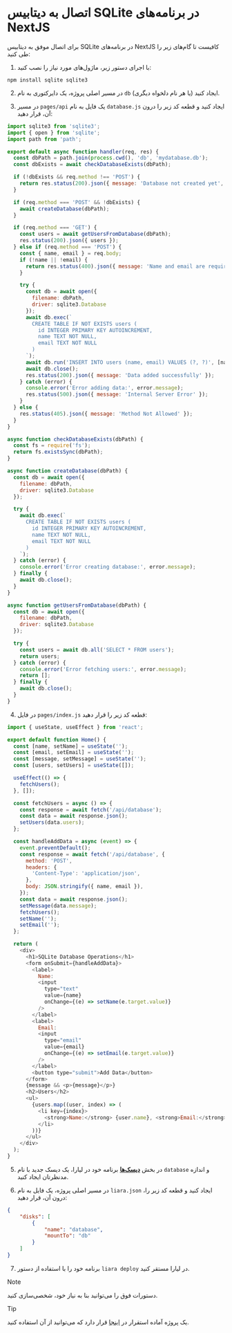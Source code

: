 # اتصال به دیتابیس SQLite در برنامه‌های NextJS


برای اتصال موفق به دیتابیس SQLite در برنامه‌های NextJS کافیست تا گام‌های زیر را طی کنید:

1) با اجرای دستور زیر، ماژول‌های مورد نیاز را نصب کنید:

```
npm install sqlite sqlite3
```

2) در مسیر اصلی پروژه، یک دایرکتوری به نام `db` (یا هر نام دلخواه دیگری) ایجاد کنید.

3) در مسیر `pages/api` یک فایل به نام `database.js` ایجاد کنید و قطعه کد زیر را درون آن، قرار دهید:

```js
import sqlite3 from 'sqlite3';
import { open } from 'sqlite';
import path from 'path';

export default async function handler(req, res) {
  const dbPath = path.join(process.cwd(), 'db', 'mydatabase.db');
  const dbExists = await checkDatabaseExists(dbPath);

  if (!dbExists && req.method !== 'POST') {
    return res.status(200).json({ message: 'Database not created yet', users: [] });
  }

  if (req.method === 'POST' && !dbExists) {
    await createDatabase(dbPath);
  }

  if (req.method === 'GET') {
    const users = await getUsersFromDatabase(dbPath);
    res.status(200).json({ users });
  } else if (req.method === 'POST') {
    const { name, email } = req.body;
    if (!name || !email) {
      return res.status(400).json({ message: 'Name and email are required' });
    }

    try {
      const db = await open({
        filename: dbPath,
        driver: sqlite3.Database
      });
      await db.exec(`
        CREATE TABLE IF NOT EXISTS users (
          id INTEGER PRIMARY KEY AUTOINCREMENT,
          name TEXT NOT NULL,
          email TEXT NOT NULL
        )
      `);
      await db.run('INSERT INTO users (name, email) VALUES (?, ?)', [name, email]);
      await db.close();
      res.status(200).json({ message: 'Data added successfully' });
    } catch (error) {
      console.error('Error adding data:', error.message);
      res.status(500).json({ message: 'Internal Server Error' });
    }
  } else {
    res.status(405).json({ message: 'Method Not Allowed' });
  }
}

async function checkDatabaseExists(dbPath) {
  const fs = require('fs');
  return fs.existsSync(dbPath);
}

async function createDatabase(dbPath) {
  const db = await open({
    filename: dbPath,
    driver: sqlite3.Database
  });

  try {
    await db.exec(`
      CREATE TABLE IF NOT EXISTS users (
        id INTEGER PRIMARY KEY AUTOINCREMENT,
        name TEXT NOT NULL,
        email TEXT NOT NULL
      )
    `);
  } catch (error) {
    console.error('Error creating database:', error.message);
  } finally {
    await db.close();
  }
}

async function getUsersFromDatabase(dbPath) {
  const db = await open({
    filename: dbPath,
    driver: sqlite3.Database
  });

  try {
    const users = await db.all('SELECT * FROM users');
    return users;
  } catch (error) {
    console.error('Error fetching users:', error.message);
    return [];
  } finally {
    await db.close();
  }
}
```

4) در فایل `pages/index.js` قطعه کد زیر را قرار دهید:

```js
import { useState, useEffect } from 'react';

export default function Home() {
  const [name, setName] = useState('');
  const [email, setEmail] = useState('');
  const [message, setMessage] = useState('');
  const [users, setUsers] = useState([]);

  useEffect(() => {
    fetchUsers();
  }, []);

  const fetchUsers = async () => {
    const response = await fetch('/api/database');
    const data = await response.json();
    setUsers(data.users);
  };

  const handleAddData = async (event) => {
    event.preventDefault();
    const response = await fetch('/api/database', {
      method: 'POST',
      headers: {
        'Content-Type': 'application/json',
      },
      body: JSON.stringify({ name, email }),
    });
    const data = await response.json();
    setMessage(data.message);
    fetchUsers();
    setName('');
    setEmail('');
  };

  return (
    <div>
      <h1>SQLite Database Operations</h1>
      <form onSubmit={handleAddData}>
        <label>
          Name:
          <input
            type="text"
            value={name}
            onChange={(e) => setName(e.target.value)}
          />
        </label>
        <label>
          Email:
          <input
            type="email"
            value={email}
            onChange={(e) => setEmail(e.target.value)}
          />
        </label>
        <button type="submit">Add Data</button>
      </form>
      {message && <p>{message}</p>}
      <h2>Users</h2>
      <ul>
        {users.map((user, index) => (
          <li key={index}>
            <strong>Name:</strong> {user.name}, <strong>Email:</strong> {user.email}
          </li>
        ))}
      </ul>
    </div>
  );
}
```


5) در بخش [**دیسک‌ها**](../../../../disks/about.md) برنامه خود در لیارا، یک دیسک جدید با نام `database` و اندازه مدنظرتان ایجاد کنید.

6) در مسیر اصلی پروژه، یک فایل به نام `liara.json` ایجاد کنید و قطعه کد زیر را، درون آن، قرار دهید:

```json
{
    "disks": [
        {
            "name": "database",
            "mountTo": "db"
        }
    ]
}
```

7) برنامه خود را با استفاده از دستور `liara deploy` در لیارا مستقر کنید.

> [!NOTE]
> دستورات فوق را می‌توانید بنا به نیاز خود، شخصی‌سازی کنید. 

> [!TIP]
> یک پروژه آماده استقرار در [اینجا]() قرار دارد که می‌توانید از آن استفاده کنید.